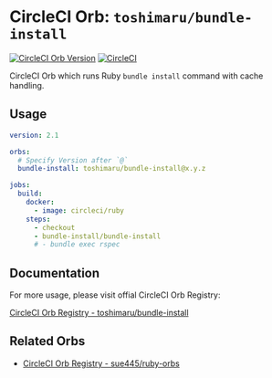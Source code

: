 # CircleCI Orb: `toshimaru/bundle-install` 

[![CircleCI Orb Version](https://img.shields.io/badge/endpoint.svg?url=https://badges.circleci.io/orb/toshimaru/bundle-install)](https://circleci.com/orbs/registry/orb/toshimaru/bundle-install)
[![CircleCI](https://circleci.com/gh/toshimaru/bundle-install.svg?style=svg)](https://circleci.com/gh/toshimaru/bundle-install)

CircleCI Orb which runs Ruby `bundle install` command with cache handling.

## Usage

```yml
version: 2.1

orbs:
  # Specify Version after `@`
  bundle-install: toshimaru/bundle-install@x.y.z

jobs:
  build:
    docker:
      - image: circleci/ruby
    steps:
      - checkout
      - bundle-install/bundle-install
      # - bundle exec rspec
```

## Documentation

For more usage, please visit offial CircleCI Orb Registry:

[CircleCI Orb Registry - toshimaru/bundle-install](https://circleci.com/orbs/registry/orb/toshimaru/bundle-install)

## Related Orbs

- [CircleCI Orb Registry - sue445/ruby-orbs](https://circleci.com/orbs/registry/orb/sue445/ruby-orbs)
